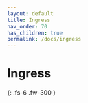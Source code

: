 ```yaml
---
layout: default
title: Ingress
nav_order: 70
has_children: true
permalink: /docs/ingress
---
```


# Ingress

{: .fs-6 .fw-300 }
